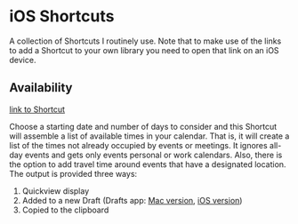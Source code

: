 # iOS Shortcuts
A collection of Shortcuts I routinely use. Note that to make use of the links to add a Shortcut to your own library you need to open that link on an iOS device.

## Availability 
[link to Shortcut](https://www.icloud.com/shortcuts/bb2a6f83ebeb4bd1b73ef11a7991aeff)

Choose a starting date and number of days to consider and this Shortcut will assemble a list of available times in your calendar. That is, it will create a list of the times not already occupied by events or meetings. It ignores all-day events and gets only events personal or work calendars. Also, there is the option to add travel time around events that have a designated location. The output is provided three ways:
1. Quickview display
2. Added to a new Draft (Drafts app: [Mac version](https://apps.apple.com/us/app/drafts/id1435957248?mt=12), [iOS version](https://apps.apple.com/us/app/drafts/id1236254471))
3. Copied to the clipboard



